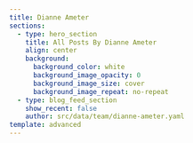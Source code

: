 ```yaml
---
title: Dianne Ameter
sections:
  - type: hero_section
    title: All Posts By Dianne Ameter
    align: center
    background:
      background_color: white
      background_image_opacity: 0
      background_image_size: cover
      background_image_repeat: no-repeat
  - type: blog_feed_section
    show_recent: false
    author: src/data/team/dianne-ameter.yaml
template: advanced
---
```

